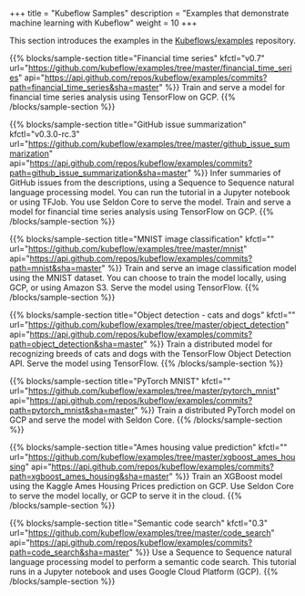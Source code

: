 +++
title = "Kubeflow Samples"
description = "Examples that demonstrate machine learning with Kubeflow"
weight = 10
+++

This section introduces the examples in the [Kubeflows/examples](https://github.com/kubeflow/example) repository.

{{% blocks/sample-section title="Financial time series"
  kfctl="v0.7"
  url="https://github.com/kubeflow/examples/tree/master/financial_time_series"
  api="https://api.github.com/repos/kubeflow/examples/commits?path=financial_time_series&sha=master" %}}
Train and serve a model for financial time series analysis using TensorFlow on GCP.
{{% /blocks/sample-section %}}

{{% blocks/sample-section title="GitHub issue summarization"
  kfctl="v0.3.0-rc.3"
  url="https://github.com/kubeflow/examples/tree/master/github_issue_summarization"
  api="https://api.github.com/repos/kubeflow/examples/commits?path=github_issue_summarization&sha=master" %}}
Infer summaries of GitHub issues from the descriptions, using a Sequence to Sequence natural language processing model.
You can run the tutorial in a Jupyter notebook or using TFJob. You use Seldon Core to serve the model.
Train and serve a model for financial time series analysis using TensorFlow on GCP.
{{% /blocks/sample-section %}}

{{% blocks/sample-section   title="MNIST image classification"
  kfctl=""
  url="https://github.com/kubeflow/examples/tree/master/mnist"
  api="https://api.github.com/repos/kubeflow/examples/commits?path=mnist&sha=master" %}}
Train and serve an image classification model using the MNIST dataset.
You can choose to train the model locally, using GCP, or using Amazon S3. Serve the model using TensorFlow.
{{% /blocks/sample-section %}}

{{% blocks/sample-section   title="Object detection - cats and dogs"
  kfctl=""
  url="https://github.com/kubeflow/examples/tree/master/object_detection"
  api="https://api.github.com/repos/kubeflow/examples/commits?path=object_detection&sha=master" %}}
Train a distributed model for recognizing breeds of cats and dogs with the TensorFlow Object Detection API. Serve the model using TensorFlow.
{{% /blocks/sample-section %}}

{{% blocks/sample-section title="PyTorch MNIST"
  kfctl=""
  url="https://github.com/kubeflow/examples/tree/master/pytorch_mnist"
  api="https://api.github.com/repos/kubeflow/examples/commits?path=pytorch_mnist&sha=master" %}}
Train a distributed PyTorch model on GCP and serve the model with Seldon Core.
{{% /blocks/sample-section %}}

{{% blocks/sample-section title="Ames housing value prediction"
  kfctl=""
  url="https://github.com/kubeflow/examples/tree/master/xgboost_ames_housing"
  api="https://api.github.com/repos/kubeflow/examples/commits?path=xgboost_ames_housing&sha=master" %}}
Train an XGBoost model using the Kaggle Ames Housing Prices prediction on GCP.
Use Seldon Core to serve the model locally, or GCP to serve it in the cloud.
{{% /blocks/sample-section %}}

{{% blocks/sample-section title="Semantic code search"
  kfctl="0.3"
  url="https://github.com/kubeflow/examples/tree/master/code_search"
  api="https://api.github.com/repos/kubeflow/examples/commits?path=code_search&sha=master" %}}
Use a Sequence to Sequence natural language processing model to perform a semantic code search.
This tutorial runs in a Jupyter notebook and uses Google Cloud Platform (GCP).
{{% /blocks/sample-section %}}
